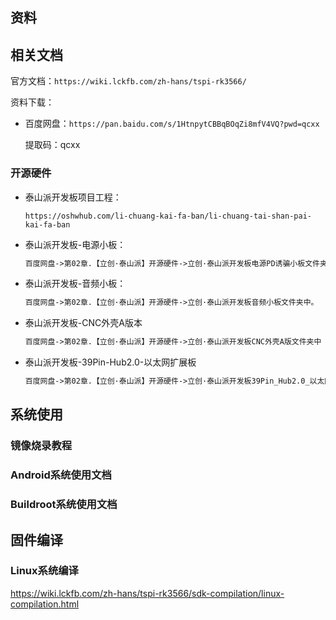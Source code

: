 ## 资料

## 相关文档

官方文档：`https://wiki.lckfb.com/zh-hans/tspi-rk3566/`

资料下载：

* 百度网盘：`https://pan.baidu.com/s/1HtnpytCBBqBOqZi8mfV4VQ?pwd=qcxx`

  提取码：qcxx

### 开源硬件

* 泰山派开发板项目工程：

  `https://oshwhub.com/li-chuang-kai-fa-ban/li-chuang-tai-shan-pai-kai-fa-ban`

* 泰山派开发板-电源小板：

  ```txt
  百度网盘->第02章.【立创·泰山派】开源硬件->立创·泰山派开发板电源PD诱骗小板文件夹中
  ```

* 泰山派开发板-音频小板：

  ```txt
  百度网盘->第02章.【立创·泰山派】开源硬件->立创·泰山派开发板音频小板文件夹中。
  ```

* 泰山派开发板-CNC外壳A版本

  ```txt
  百度网盘->第02章.【立创·泰山派】开源硬件->立创·泰山派开发板CNC外壳A版文件夹中
  ```

* 泰山派开发板-39Pin-Hub2.0-以太网扩展板

  ```txt
  百度网盘->第02章.【立创·泰山派】开源硬件->立创·泰山派开发板39Pin_Hub2.0_以太网扩展板文件夹中。
  ```

## 系统使用

### 镜像烧录教程

### Android系统使用文档

### Buildroot系统使用文档

## 固件编译

### Linux系统编译

https://wiki.lckfb.com/zh-hans/tspi-rk3566/sdk-compilation/linux-compilation.html